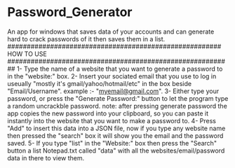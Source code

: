 # Password_Generator
An app for windows that saves data of your accounts and can generate hard to crack passwords of it then saves them in a list.
####################################################### HOW TO USE ##########################################################
1- Type the name of a website that you want to generate a password to in the "website:" box.
2- Insert your sociated email that you use to log in useually "mostly it's gmail/yahoo/hotmail/etc" in the box beside "Email/Username". example :- "myemail@gmail.com".
3- Either type your password, or press the "Generate Password:" button to let the program type a random uncrackble password. note: after pressing generate password the app copies the new password into your clipboard, 
   so you can paste it instantly into the website that you want to make a password to.
4- Press "Add" to insert this data into a JSON file, now if you type any website name then pressed the "search" box it will show you the email and the password saved. 
5- If you type "list" in the "Website:" box then press the "Search" button a list Notepad.txt called "data" with all the websites/email/password data in there to view them.

